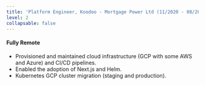 ```yaml
---
title: 'Platform Engineer, Koodoo - Mortgage Power Ltd (11/2020 - 08/2021)'
level: 2
collapsable: false
---
```


#### Fully Remote

- Provisioned and maintained cloud infrastructure (GCP with some AWS and Azure) and CI/CD pipelines.
- Enabled the adoption of Next.js and Helm.
- Kubernetes GCP cluster migration (staging and production).